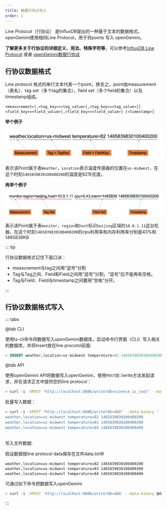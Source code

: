 ```yaml
---
title: 数据行协议写入
order: 1
---
```


Line Protocol（行协议） 是InfluxDB提出的一种基于文本的数据格式，openGemini使用相同Line Protocol，用于将points 写入 openGemini。

**了解更多关于行协议的详细定义、用法、特殊字符等**，可以参考[InfluxDB Line Protocol](https://docs.influxdata.com/influxdb/cloud/reference/syntax/line-protocol/) 或者 [openGemini数据行协议](../reference/line_protocol.md)

## 行协议数据格式

Line protocol 格式的单行文本代表一个point，换言之，point由measurement（表名）、tag set（多个tag的集合），field set（多个field的集合）以及timestamp组成。

```
<measurement>[,<tag_key>=<tag_value>[,<tag_key>=<tag_value>]] <field_key>=<field_value>[,<field_key>=<field_value>] [<timestamp>]
```

**举个例子**

<img src="../../../../static/img/guide/write_data/line_protocol_one.png" style="zoom: 50%;" />

表示该Point属于表`Weather`，`Location`表示温度传感器的位置在`us-midwest`，在这个时刻`1465839830100400200`的温度是82华氏度。

**再举个例子**

<img src="../../../../static/img/guide/write_data/line_protocol_two.png" style="zoom: 50%;" />

表示该Point属于表`monitor`，`region`和`host`标识`beijing`区域的`10.0.1.11`这台机器，在这个时刻`1465839830100400200`的cpu利用率和内存利用率分别是43%和1465839KB

::: tip

行协议数据格式记住下面口诀：

- measurement与tag之间用“逗号”分割
- Tag与Tag之间、Field和Field之间用“逗号”分割，“逗号”后不能再有空格。
- Tag与Field、Field与timestamp之间要用“空格”分开。

:::

## 行协议数据格式写入

::: tabs

@tab CLI

使用ts-cli命令将数据写入openGemini数据库，启动命令行界面（CLI）写入相关的数据库，并将Insert放在line procotol前面:

```sql
> INSERT weather,location=us-midwest temperature=82 1465839830100400200
```

@tab API

使用openGemini API将数据写入openGemini，使用`POST`向`/write方法发起请求，并在请求正文中提供您的line protocol：

```bash
> curl -i -XPOST "http://localhost:8086/write?db=science_is_cool" --data-binary 'weather,location=us-midwest temperature=82 1465839830100400200'
```

批量写入数据：

```bash
> curl -i -XPOST "http://localhost:8086/write?db=db0" --data-binary '
weather,location=us-midwest temperature=82 1465839830100400200
weather,location=us-midwest temperature=83 1465839830100400300
weather,location=us-midwest temperature=84 1465839830100400400
'
```

写入文件数据:  

假设数据按line protocol data保存在文件data.txt中

```
weather,location=us-midwest temperature=82 1465839830100400200
weather,location=us-midwest temperature=83 1465839830100400300
weather,location=us-midwest temperature=84 1465839830100400400
```

可通过如下命令把数据写入openGemini

```bash
> curl -i -XPOST 'http://localhost:8086/write?db=db0' --data-binary @data.txt
```

:::

